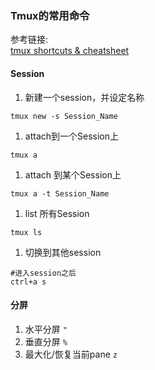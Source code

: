 ### Tmux的常用命令
参考链接:  
[tmux shortcuts & cheatsheet](https://gist.github.com/MohamedAlaa/2961058)  
#### Session  
1. 新建一个session，并设定名称
```
tmux new -s Session_Name
```
1. attach到一个Session上
```
tmux a
```
1. attach 到某个Session上
```
tmux a -t Session_Name
```
1. list 所有Session
```
tmux ls
```
1. 切换到其他session
```
#进入session之后
ctrl+a s
```

#### 分屏  
1. 水平分屏 `"`
1. 垂直分屏 `%`
1. 最大化/恢复当前pane  `z`
